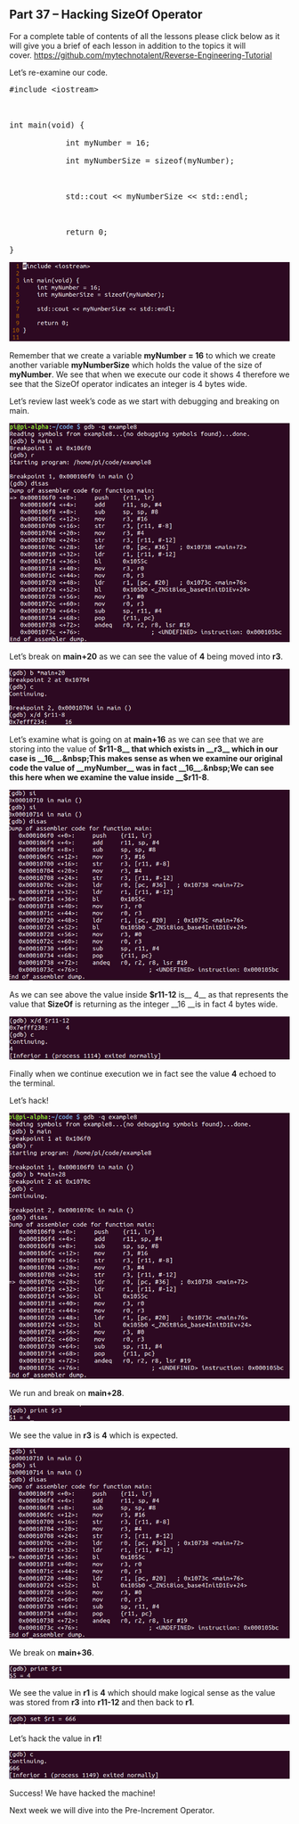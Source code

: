 ## Part 37 – Hacking SizeOf Operator

For a complete table of contents of all the lessons please click below as it will give you a brief of each lesson in addition to the topics it will cover.&nbsp;https://github.com/mytechnotalent/Reverse-Engineering-Tutorial

Let’s re-examine our code.

<pre spellcheck="false">#include &lt;iostream&gt;

&nbsp;

int main(void) {

&nbsp;&nbsp;&nbsp;&nbsp;&nbsp;&nbsp;&nbsp;&nbsp;&nbsp;&nbsp;&nbsp; int myNumber = 16;

&nbsp;&nbsp;&nbsp;&nbsp;&nbsp;&nbsp;&nbsp;&nbsp;&nbsp;&nbsp;&nbsp; int myNumberSize = sizeof(myNumber);

&nbsp;

&nbsp;&nbsp;&nbsp;&nbsp;&nbsp;&nbsp;&nbsp;&nbsp;&nbsp;&nbsp;&nbsp; std::cout &lt;&lt; myNumberSize &lt;&lt; std::endl;

&nbsp;

&nbsp;&nbsp;&nbsp;&nbsp;&nbsp;&nbsp;&nbsp;&nbsp;&nbsp;&nbsp;&nbsp; return 0;

}
</pre>

<div class="slate-resizable-image-embed slate-image-embed__resize-full-width"><img src="/imgs/1525429032559.jpg"/></div>

Remember that we create a variable __myNumber = 16__ to which we create another variable __myNumberSize__ which holds the value of the size of __myNumber__.&nbsp;We see that when we execute our code it shows 4 therefore we see that the SizeOf operator indicates an integer is 4 bytes wide.

Let’s review last week’s code as we start with debugging and breaking on main.

<div class="slate-resizable-image-embed slate-image-embed__resize-full-width"><img src="/imgs/1525429072643.jpg"/></div>

Let’s break on __main+20__ as we can see the value of __4__ being moved into __r3__.

<div class="slate-resizable-image-embed slate-image-embed__resize-full-width"><img src="/imgs/1525429109049.jpg"/></div>

Let’s examine what is going on at __main+16__ as we can see that we are storing into the value of __$r11-8__ that which exists in __r3__ which in our case is __16__.&nbsp;This makes sense as when we examine our original code the value of __myNumber__ was in fact __16__.&nbsp;We can see this here when we examine the value inside __$r11-8__.

<div class="slate-resizable-image-embed slate-image-embed__resize-full-width"><img src="/imgs/1525429200465.jpg"/></div>

As we can see above the value inside __$r11-12__ is__ 4__ as that represents the value that __SizeOf__ is returning as the integer __16 __is in fact 4 bytes wide.

<div class="slate-resizable-image-embed slate-image-embed__resize-full-width"><img src="/imgs/1525429249458.jpg"/></div>

Finally when we continue execution we in fact see the value __4__ echoed to the terminal.

Let’s hack!

<div class="slate-resizable-image-embed slate-image-embed__resize-full-width"><img src="/imgs/1525429287002.jpg"/></div>

We run and break on __main+28__.

<div class="slate-resizable-image-embed slate-image-embed__resize-full-width"><img src="/imgs/1525429310244.jpg"/></div>

We see the value in __r3__ is __4__ which is expected.

<div class="slate-resizable-image-embed slate-image-embed__resize-full-width"><img src="/imgs/1525429336631.jpg"/></div>

We break on __main+36__.

<div class="slate-resizable-image-embed slate-image-embed__resize-full-width"><img src="/imgs/1525429367083.jpg"/></div>

We see the value in __r1__ is __4__ which should make logical sense as the value was stored from __r3__ into __r11-12__ and then back to __r1__.

<div class="slate-resizable-image-embed slate-image-embed__resize-full-width"><img src="/imgs/1525429391206.jpg"/></div>

Let’s hack the value in __r1__!

<div class="slate-resizable-image-embed slate-image-embed__resize-full-width"><img src="/imgs/1525429414806.jpg"/></div>

Success!&nbsp;We have hacked the machine!

Next week we will dive into the Pre-Increment Operator.